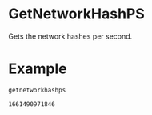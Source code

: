 # GetNetworkHashPS

Gets the network hashes per second.

# Example

```
getnetworkhashps

1661490971846

```
